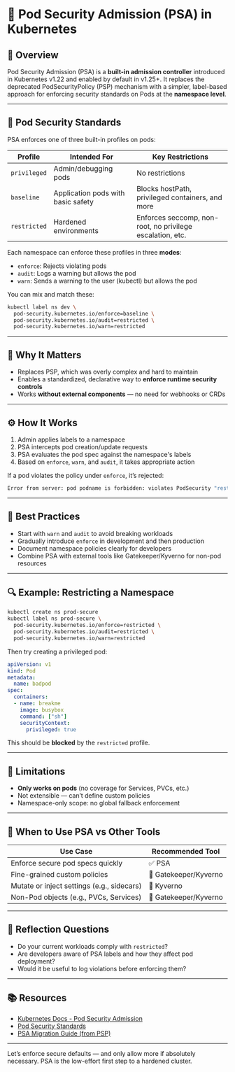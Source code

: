 # 🔐 Pod Security Admission (PSA) in Kubernetes

## 📌 Overview

Pod Security Admission (PSA) is a **built-in admission controller** introduced in Kubernetes v1.22 and enabled by default in v1.25+. It replaces the deprecated PodSecurityPolicy (PSP) mechanism with a simpler, label-based approach for enforcing security standards on Pods at the **namespace level**.

---

## 🚦 Pod Security Standards

PSA enforces one of three built-in profiles on pods:

| Profile      | Intended For                       | Key Restrictions                                          |
| ------------ | ---------------------------------- | --------------------------------------------------------- |
| `privileged` | Admin/debugging pods               | No restrictions                                           |
| `baseline`   | Application pods with basic safety | Blocks hostPath, privileged containers, and more          |
| `restricted` | Hardened environments              | Enforces seccomp, non-root, no privilege escalation, etc. |

Each namespace can enforce these profiles in three **modes**:

- `enforce`: Rejects violating pods
- `audit`: Logs a warning but allows the pod
- `warn`: Sends a warning to the user (kubectl) but allows the pod

You can mix and match these:

```bash
kubectl label ns dev \
  pod-security.kubernetes.io/enforce=baseline \
  pod-security.kubernetes.io/audit=restricted \
  pod-security.kubernetes.io/warn=restricted
```

---

## 🧠 Why It Matters

- Replaces PSP, which was overly complex and hard to maintain
- Enables a standardized, declarative way to **enforce runtime security controls**
- Works **without external components** — no need for webhooks or CRDs

---

## ⚙️ How It Works

1. Admin applies labels to a namespace
2. PSA intercepts pod creation/update requests
3. PSA evaluates the pod spec against the namespace's labels
4. Based on `enforce`, `warn`, and `audit`, it takes appropriate action

If a pod violates the policy under `enforce`, it’s rejected:

```bash
Error from server: pod podname is forbidden: violates PodSecurity "restricted": allowPrivilegeEscalation != false
```

---

## 🔧 Best Practices

- Start with `warn` and `audit` to avoid breaking workloads
- Gradually introduce `enforce` in development and then production
- Document namespace policies clearly for developers
- Combine PSA with external tools like Gatekeeper/Kyverno for non-pod resources

---

## 🔍 Example: Restricting a Namespace

```bash
kubectl create ns prod-secure
kubectl label ns prod-secure \
  pod-security.kubernetes.io/enforce=restricted \
  pod-security.kubernetes.io/audit=restricted \
  pod-security.kubernetes.io/warn=restricted
```

Then try creating a privileged pod:

```yaml
apiVersion: v1
kind: Pod
metadata:
  name: badpod
spec:
  containers:
  - name: breakme
    image: busybox
    command: ["sh"]
    securityContext:
      privileged: true
```

This should be **blocked** by the `restricted` profile.

---

## 🔄 Limitations

- **Only works on pods** (no coverage for Services, PVCs, etc.)
- Not extensible — can’t define custom policies
- Namespace-only scope: no global fallback enforcement

---

## 🧩 When to Use PSA vs Other Tools

| Use Case                                   | Recommended Tool      |
| ------------------------------------------ | --------------------- |
| Enforce secure pod specs quickly           | ✅ PSA                 |
| Fine-grained custom policies               | 🔁 Gatekeeper/Kyverno |
| Mutate or inject settings (e.g., sidecars) | 🔁 Kyverno            |
| Non-Pod objects (e.g., PVCs, Services)     | 🔁 Gatekeeper/Kyverno |

---

## 🧠 Reflection Questions

- Do your current workloads comply with `restricted`?
- Are developers aware of PSA labels and how they affect pod deployment?
- Would it be useful to log violations before enforcing them?

---

## 📚 Resources

- [Kubernetes Docs - Pod Security Admission](https://kubernetes.io/docs/concepts/security/pod-security-admission/)
- [Pod Security Standards](https://kubernetes.io/docs/concepts/security/pod-security-standards/)
- [PSA Migration Guide (from PSP)](https://kubernetes.io/docs/concepts/security/previous-psp/)

---

Let’s enforce secure defaults — and only allow more if absolutely necessary. PSA is the low-effort first step to a hardened cluster.

